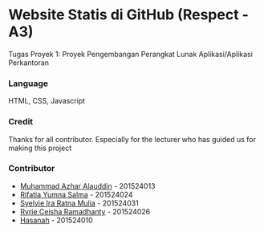 # Website Statis di GitHub (Respect - A3)
Tugas Proyek 1: Proyek Pengembangan Perangkat Lunak Aplikasi/Aplikasi Perkantoran

### Language
HTML, CSS, Javascript

### Credit
Thanks for all contributor. Especially for the lecturer who has guided us for making this project

### Contributor
- [Muhammad Azhar Alauddin](https://github.com/zharmedia386) - 201524013
- [Rifatia Yumna Salma](https://github.com/rifatiyay) - 201524024
- [Syelvie Ira Ratna Mulia](https://github.com/Raxoria) - 201524031
- [Ryrie Ceisha Ramadhanty](https://github.com/ryriecshaa) - 201524026
- [Hasanah](https://github.com/Hasanah24) - 201524010
